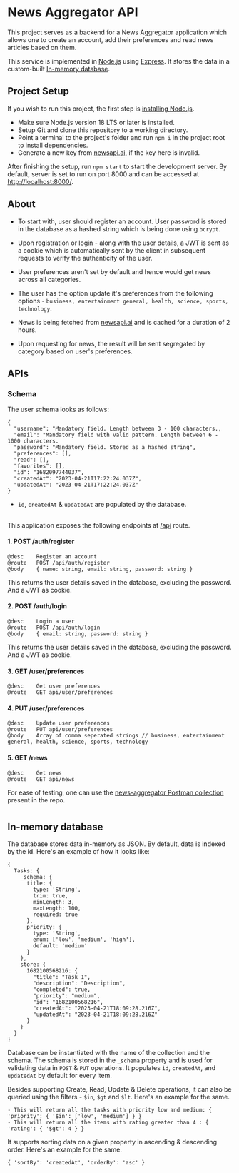 # News Aggregator API

This project serves as a backend for a News Aggregator application which allows one to create an account, add their preferences and read news articles based on them.

This service is implemented in [Node.js](https://nodejs.org/en) using [Express](https://expressjs.com/).
It stores the data in a custom-built [In-memory database](https://github.com/rishavbharti/news-aggregator/tree/development/src/db/index.js).

## Project Setup

If you wish to run this project,
the first step is [installing Node.js](https://cloud.google.com/nodejs/docs/setup).

- Make sure Node.js version 18 LTS or later is installed.
- Setup Git and clone this repository to a working directory.
- Point a terminal to the project's folder and run `npm i` in the project root to install dependencies.
- Generate a new key from [newsapi.ai](https://www.newsapi.ai/), if the key here is invalid.

After finishing the setup, run `npm start` to start the development server. By default, server is set to run on port 8000 and can be accessed at [http://localhost:8000/](http://localhost:8000/).


## About
- To start with, user should register an account.
User password is stored in the database as a hashed string which is being done using `bcrypt`.
- Upon registration or login - along with the user details, a JWT is sent as a cookie which is automatically sent by the client in subsequent requests to verify the authenticity of the user.

- User preferences aren't set by default and hence would get news across all categories.
- The user has the option update it's preferences from the following options - `business, entertainment general, health, science, sports, technology`. 

- News is being fetched from [newsapi.ai](https://www.newsapi.ai/) and is cached for a duration of 2 hours.

- Upon requesting for news, the result will be sent segregated by category based on user's preferences.

## APIs

### Schema

The user schema looks as follows:

```
{
  "username": "Mandatory field. Length between 3 - 100 characters.,
  "email": "Mandatory field with valid pattern. Length between 6 - 1000 characters.
  "password": "Mandatory field. Stored as a hashed string",
  "preferences": [],
  "read": [],
  "favorites": [],
  "id": "1682097744037",
  "createdAt": "2023-04-21T17:22:24.037Z",
  "updatedAt": "2023-04-21T17:22:24.037Z"
}
```

- `id`, `createdAt` & `updatedAt` are populated by the database.

##

This application exposes the following endpoints at [/api](http://localhost:8000/api) route.



#### 1. POST /auth/register

```
@desc    Register an account
@route   POST /api/auth/register
@body    { name: string, email: string, password: string }
```
This returns the user details saved in the database, excluding the password. And a JWT as cookie.

#### 2. POST /auth/login

```
@desc    Login a user
@route   POST /api/auth/login
@body    { email: string, password: string }
```
This returns the user details saved in the database, excluding the password. And a JWT as cookie.

#### 3. GET /user/preferences

```
@desc    Get user preferences
@route   GET api/user/preferences
```

#### 4. PUT /user/preferences

```
@desc    Update user preferences
@route   PUT api/user/preferences
@body    Array of comma seperated strings // business, entertainment general, health, science, sports, technology
```

#### 5. GET /news

```
@desc    Get news
@route   GET api/news
```

For ease of testing, one can use the [news-aggregator Postman collection](https://github.com/rishavbharti/news-aggregator/tree/development/news-aggregator.postman_collection.json) present in the repo.

#

## In-memory database

The database stores data in-memory as JSON. By default, data is indexed by the id.
Here's an example of how it looks like:

```
{
  Tasks: {
    _schema: {
      title: {
        type: 'String',
        trim: true,
        minLength: 3,
        maxLength: 100,
        required: true
      },
      priority: {
        type: 'String',
        enum: ['low', 'medium', 'high'],
        default: 'medium'
      }
    },
    store: {
      1682100568216: {
        "title": "Task 1",
        "description": "Description",
        "completed": true,
        "priority": "medium",
        "id": "1682100568216",
        "createdAt": "2023-04-21T18:09:28.216Z",
        "updatedAt": "2023-04-21T18:09:28.216Z"
      }
    }
  }
}
```

Database can be instantiated with the name of the collection and the schema.
The schema is stored in the `_schema` property and is used for validating data in `POST` & `PUT` operations.
It populates `id`, `createdAt`, and `updatedAt` by default for every item.

Besides supporting Create, Read, Update & Delete operations, it can also be queried using the filters - `$in`, `$gt` and `$lt`.
Here's an example for the same.

```
- This will return all the tasks with priority low and medium: { 'priority': { '$in': ['low', 'medium'] } }
- This will return all the items with rating greater than 4 : { 'rating': { '$gt': 4 } }
```

It supports sorting data on a given property in ascending & descending order.
Here's an example for the same.

```
{ 'sortBy': 'createdAt', 'orderBy': 'asc' }
```
